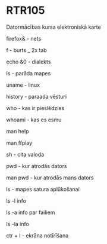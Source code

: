 # RTR105
Datormācības kursa elektroniskā karte


firefox& - nets

f - burts _ 2x tab

echo &0 - dialekts

ls - parāda mapes

uname - linux

history - paraada vēsturi

who - kas ir pieslēdzies

whoami - kas es esmu

man help

man ffplay

sh - cita valoda

pwd - kur atrodās dators

man pwd - kur atrodās mans dators

ls - mapes satura aplūkošanai

ls -l info

ls -a info par failiem

ls -la info

ctr + l - ekrāna notīrīšana
